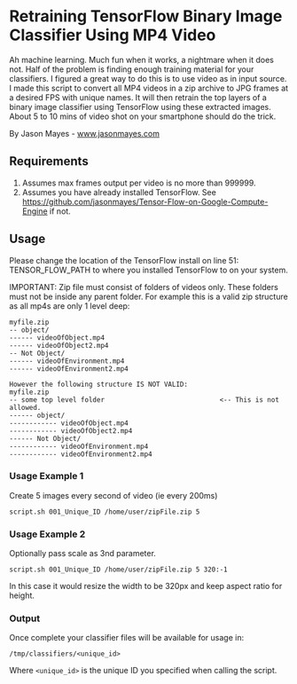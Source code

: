 # Retraining TensorFlow Binary Image Classifier Using MP4 Video

Ah machine learning. Much fun when it works, a nightmare when it does not. Half of the problem is finding enough training material for your classifiers. I figured a great way to do this is to use video as in input source. I made this script to convert all MP4 videos in a zip archive to JPG frames at a desired FPS with unique names. It will then retrain the top layers of a binary image classifier using TensorFlow using these extracted images. About 5 to 10 mins of video shot on your smartphone should do the trick.

By Jason Mayes - www.jasonmayes.com


## Requirements
1. Assumes max frames output per video is no more than 999999.
2. Assumes you have already installed TensorFlow. See https://github.com/jasonmayes/Tensor-Flow-on-Google-Compute-Engine if not.


## Usage

Please change the location of the TensorFlow install on line 51: TENSOR_FLOW_PATH to where you installed TensorFlow to on your system.

IMPORTANT: Zip file must consist of folders of videos only. These folders must not be inside any parent folder. For example this is a valid zip structure as all mp4s are only 1 level deep:
```
myfile.zip
-- object/
------ videoOfObject.mp4
------ videoOfObject2.mp4
-- Not Object/
------ videoOfEnvironment.mp4
------ videoOfEnvironment2.mp4

However the following structure IS NOT VALID:
myfile.zip
-- some top level folder                             <-- This is not allowed.
------ object/
------------ videoOfObject.mp4
------------ videoOfObject2.mp4
------ Not Object/
------------ videoOfEnvironment.mp4
------------ videoOfEnvironment2.mp4
```

### Usage Example 1

Create 5 images every second of video (ie every 200ms)

```script.sh 001_Unique_ID /home/user/zipFile.zip 5```

### Usage Example 2 

Optionally pass scale as 3nd parameter.

```script.sh 001_Unique_ID /home/user/zipFile.zip 5 320:-1```

In this case it would resize the width to be 320px and keep aspect ratio for height.

### Output
Once complete your classifier files will  be available for usage in:

```/tmp/classifiers/<unique_id>```

Where ```<unique_id>``` is the unique ID you specified when calling the script.
